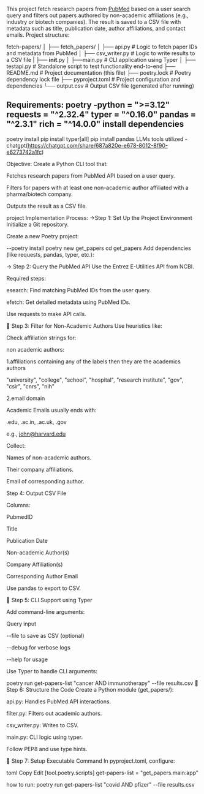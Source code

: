 This project fetch research papers from [PubMed](https://pubmed.ncbi.nlm.nih.gov/) based on a user search query and filters out papers authored by non-academic affiliations (e.g., industry or biotech companies). The result is saved to a CSV file with metadata such as title, publication date, author affiliations, and contact emails.
Project structure:

fetch-papers/
│
├── fetch_papers/
│ ├── api.py # Logic to fetch paper IDs and metadata from PubMed
│ ├── csv_writer.py # Logic to write results to a CSV file
| ├── __init__.py
│ ├──main.py  # CLI application using Typer
│
├── testapi.py # Standalone script to test functionality end-to-end
├── README.md # Project documentation (this file)
├── poetry.lock # Poetry dependency lock file
├── pyproject.toml # Project configuration and dependencies
└── output.csv # Output CSV file (generated after running)


Requirements:
poetry
-python = ">=3.12"
requests = "^2.32.4"
typer = "^0.16.0"
pandas = "^2.3.1"
rich = "^14.0.0"
install dependencies
--------------------
poetry install
pip install typer[all]
pip install pandas
LLMs tools utilized
-chatgpt(https://chatgpt.com/share/687a820e-e678-8012-8f90-e6273742a1fc)


Objective:
Create a Python CLI tool that:

Fetches research papers from PubMed API based on a user query.

Filters for papers with at least one non-academic author affiliated with a pharma/biotech company.

Outputs the result as a CSV file.

project Implementation Process:
->Step 1: Set Up the Project Environment
Initialize a Git repository.

Create a new Poetry project:

--poetry install
poetry new get_papers
cd get_papers
Add dependencies (like requests, pandas, typer, etc.):



-> Step 2: Query the PubMed API
Use the Entrez E-Utilities API from NCBI.

Required steps:

esearch: Find matching PubMed IDs from the user query.

efetch: Get detailed metadata using PubMed IDs.

Use requests to make API calls.

🔹 Step 3: Filter for Non-Academic Authors
Use heuristics like:

Check affiliation strings for:

non academic authors:

1.affiliations containing any of the labels then they are the academics authors

"university", "college", "school", "hospital", "research institute", "gov", "csir", "cnrs", "nih"

2.email domain

Academic Emails usually ends with:

.edu, .ac.in, .ac.uk, .gov

e.g., john@harvard.edu

Collect:

Names of non-academic authors.

Their company affiliations.

Email of corresponding author.

Step 4: Output CSV File

Columns:

PubmedID

Title

Publication Date

Non-academic Author(s)

Company Affiliation(s)

Corresponding Author Email

Use pandas to export to CSV.

🔹 Step 5: CLI Support using Typer

Add command-line arguments:

Query input

--file to save as CSV (optional)

--debug for verbose logs

--help for usage

Use Typer to handle CLI arguments:


poetry run get-papers-list "cancer AND immunotherapy" --file results.csv
🔹 Step 6: Structure the Code
Create a Python module (get_papers/):

api.py: Handles PubMed API interactions.

filter.py: Filters out academic authors.

csv_writer.py: Writes to CSV.

main.py: CLI logic using typer.

Follow PEP8 and use type hints.

🔹 Step 7: Setup Executable Command
In pyproject.toml, configure:

toml
Copy
Edit
[tool.poetry.scripts]
get-papers-list = "get_papers.main:app"

how to run: poetry run get-papers-list "covid AND pfizer" --file results.csv